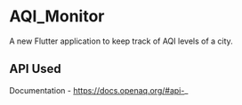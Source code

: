 # AQI_Monitor

A new Flutter application to keep track of AQI levels of a city.

## API Used
Documentation - https://docs.openaq.org/#api-_

